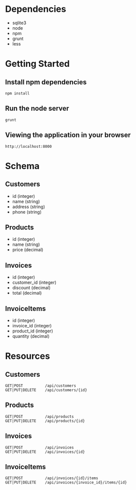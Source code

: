 # Dependencies

- sqlite3
- node
- npm
- grunt
- less

# Getting Started

## Install npm dependencies

`npm install`

## Run the node server

`grunt`

## Viewing the application in your browser

`http://localhost:8000`

# Schema

## Customers

- id (integer)
- name (string)
- address (string)
- phone (string)

## Products

- id (integer)
- name (string)
- price (decimal)

## Invoices

- id (integer)
- customer_id (integer)
- discount (decimal)
- total (decimal)

## InvoiceItems

- id (integer)
- invoice_id (integer)
- product_id (integer)
- quantity (decimal)

# Resources

## Customers

```
GET|POST          /api/customers
GET|PUT|DELETE    /api/customers/{id}
```

## Products

```
GET|POST          /api/products
GET|PUT|DELETE    /api/products/{id}
```

## Invoices

```
GET|POST          /api/invoices
GET|PUT|DELETE    /api/invoices/{id}
```

## InvoiceItems

```
GET|POST          /api/invoices/{id}/items
GET|PUT|DELETE    /api/invoices/{invoice_id}/items/{id}
```
